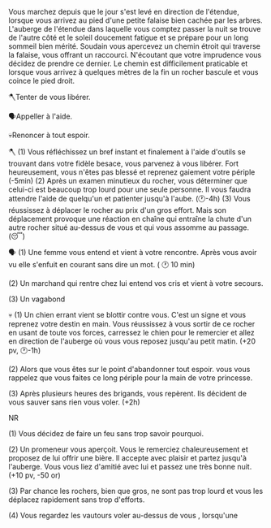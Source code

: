 Vous marchez depuis que le jour s'est levé en direction de l'étendue, lorsque vous arrivez au pied d'une petite falaise bien cachée par les arbres. L'auberge de l'étendue dans laquelle vous comptez passer la nuit  se trouve de l'autre côté et le soleil doucement fatigue et se prépare pour un long sommeil bien mérité. Soudain vous apercevez un chemin étroit qui traverse la falaise, vous offrant un raccourci. N'écoutant que votre imprudence vous décidez de prendre ce dernier. Le chemin est difficilement praticable et lorsque vous arrivez à quelques mètres de la fin un rocher bascule et vous coince le pied droit.

🪓Tenter de vous libérer.

🗣Appeller à l'aide.

💀Renoncer à tout espoir.


🪓
(1) Vous réfléchissez un bref instant et finalement à l'aide d'outils se trouvant dans votre fidèle besace, vous parvenez à vous libérer. Fort heureusement, vous n'êtes pas blessé et reprenez gaiement votre périple 
(-5min)
(2) Après un examen minutieux du rocher, vous déterminer que celui-ci est beaucoup  trop  lourd pour une seule personne. Il vous faudra attendre l'aide de quelqu'un et patienter jusqu'à l'aube. 
(🕐-4h)
(3) Vous réussissez à déplacer le rocher au prix d'un gros effort. Mais son déplacement provoque une réaction  en chaîne  qui entraîne  la chute d'un autre rocher situé  au-dessus de vous et qui vous assomme au passage. 
(😴)

🗣
(1) Une femme vous entend et vient à votre rencontre. Après vous avoir vu elle s'enfuit en courant sans dire un mot. ( 🕐 10 min)

(2) Un marchand qui rentre chez lui entend vos cris et vient à votre secours.

(3) Un vagabond 


💀
(1) Un chien errant vient se blottir contre vous. C'est un signe et vous reprenez votre destin en main. Vous réussissez à vous sortir de ce rocher en usant de toute vos forces, carressez le chien pour le remercier et allez en direction de l'auberge où vous vous reposez jusqu'au petit matin. (+20 pv, 🕐-1h)

(2) Alors que vous êtes sur le point d'abandonner tout espoir. vous vous rappelez que vous faites ce long périple pour la main de votre princesse. 

(3) Après plusieurs heures des brigands, vous repèrent. Ils décident de vous sauver sans rien vous voler. (+2h)


NR

(1) Vous décidez de faire un feu sans trop savoir pourquoi.

(2) Un promeneur vous aperçoit. Vous le remerciez chaleureusement et proposez de lui offrir une bière. Il accepte avec plaisir et partez jusqu'à l'auberge. Vous vous liez d'amitié avec lui et passez une très bonne nuit. (+10 pv, -50 or)

(3) Par chance les rochers, bien que gros, ne sont pas trop lourd et vous les déplacez rapidement sans trop d'efforts.

(4) Vous regardez les vautours voler  au-dessus  de vous , lorsqu'une 

